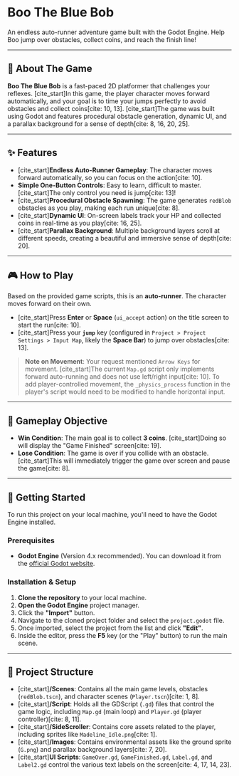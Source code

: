# Boo The Blue Bob

An endless auto-runner adventure game built with the Godot Engine. Help Boo jump over obstacles, collect coins, and reach the finish line!


---

## 📜 About The Game

**Boo The Blue Bob** is a fast-paced 2D platformer that challenges your reflexes. [cite_start]In this game, the player character moves forward automatically, and your goal is to time your jumps perfectly to avoid obstacles and collect coins[cite: 10, 13]. [cite_start]The game was built using Godot and features procedural obstacle generation, dynamic UI, and a parallax background for a sense of depth[cite: 8, 16, 20, 25].

---

## ✨ Features

* [cite_start]**Endless Auto-Runner Gameplay**: The character moves forward automatically, so you can focus on the action[cite: 10].
* **Simple One-Button Controls**: Easy to learn, difficult to master. [cite_start]The only control you need is jump[cite: 13]!
* [cite_start]**Procedural Obstacle Spawning**: The game generates `redBlob` obstacles as you play, making each run unique[cite: 8].
* [cite_start]**Dynamic UI**: On-screen labels track your HP and collected coins in real-time as you play[cite: 16, 25].
* [cite_start]**Parallax Background**: Multiple background layers scroll at different speeds, creating a beautiful and immersive sense of depth[cite: 20].

---

## 🎮 How to Play

Based on the provided game scripts, this is an **auto-runner**. The character moves forward on their own.

* [cite_start]Press **Enter** or **Space** (`ui_accept` action) on the title screen to start the run[cite: 10].
* [cite_start]Press your **`jump`** key (configured in `Project > Project Settings > Input Map`, likely the **Space Bar**) to jump over obstacles[cite: 13].

> **Note on Movement**: Your request mentioned `Arrow Keys` for movement. [cite_start]The current `Map.gd` script only implements forward auto-running and does not use left/right input[cite: 10]. To add player-controlled movement, the `_physics_process` function in the player's script would need to be modified to handle horizontal input.

---

## 🎯 Gameplay Objective

* **Win Condition**: The main goal is to collect **3 coins**. [cite_start]Doing so will display the "Game Finished" screen[cite: 19].
* **Lose Condition**: The game is over if you collide with an obstacle. [cite_start]This will immediately trigger the game over screen and pause the game[cite: 8].

---

## 🚀 Getting Started

To run this project on your local machine, you'll need to have the Godot Engine installed.

### Prerequisites

* **Godot Engine** (Version 4.x recommended). You can download it from the [official Godot website](https://godotengine.org/).

### Installation & Setup

1.  **Clone the repository** to your local machine.
2.  **Open the Godot Engine** project manager.
3.  Click the **"Import"** button.
4.  Navigate to the cloned project folder and select the `project.godot` file.
5.  Once imported, select the project from the list and click **"Edit"**.
6.  Inside the editor, press the **F5** key (or the "Play" button) to run the main scene.

---

## 📁 Project Structure

* [cite_start]**/Scenes**: Contains all the main game levels, obstacles (`redBlob.tscn`), and character scenes (`Player.tscn`)[cite: 1, 8].
* [cite_start]**/Script**: Holds all the GDScript (`.gd`) files that control the game logic, including `Map.gd` (main loop) and `Player.gd` (player controller)[cite: 8, 11].
* [cite_start]**/SideScroller**: Contains core assets related to the player, including sprites like `Madeline_Idle.png`[cite: 1].
* [cite_start]**/Images**: Contains environmental assets like the ground sprite (`G.png`) and parallax background layers[cite: 7, 20].
* [cite_start]**UI Scripts**: `GameOver.gd`, `GameFinished.gd`, `Label.gd`, and `Label2.gd` control the various text labels on the screen[cite: 4, 17, 14, 23].
